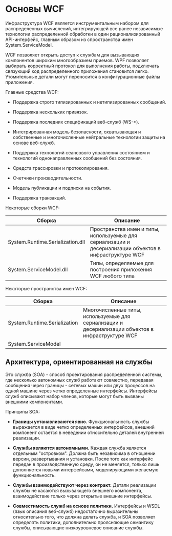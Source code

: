 # Основы WCF

Инфраструктура WCF является инструментальным набором для распределенных вычислений, интегрирующей все ранее независимые технологии распределенной обработки в один рационализированный API-интерфейс, главным образом из спространства имен System.ServiceModel. 

WCF позволяет открыть доступ к службам для вызывающих компонентов широким многообразием приемов. WPF позволяет выбирать корректный протокол для выполнения работы, подключать связующий код распределенного приложения становится легко. Утомительные детали могут переносится в конфигурационные файлы приложения.

Главные средства WCF:

- Поддержка строго типизированных и нетипизированных сообщений.

- Поддержка нескольких привязок.

- Поддержка последних спецификаций веб-служб (WS-*).

- Интегрированная модель безопасности, охватывающая и собственные и многочисленные нейтральные технологии защиты на основе веб-служб.

- Поддержка технологий сеансового управления состоянием и технологий однонаправленных сообщений без состояния.

- Средста трассировки и протоколирования.

- Счетчики производительности.

- Модель публикации и подписки на события.

- Поддержка транзакций.

Некоторые сборки WCF:

Сборка                           | Описание
---------------------------------|-------------------------
System.Runtime.Serialization.dll | Пространства имен и типы, используемые для сериализации и десериализации объектов в инфраструктуре WCF
System.ServiceModel.dll          | Типы, определяемые для построения приложения WCF любого типа

Некоторые пространства имен WCF:

Сборка                           | Описание
---------------------------------|-------------------------
System.Runtime.Serialization     | Многочисленные типы, используемые для сериализации и десериализации объектов в инфраструктуре WCF
System.ServiceModel              | 

## Архитектура, ориентированная на службы

Это служба (SOA) - способ проектирования распределенной системы, где несколько автономных служб работают совместно, передавая сообщения через границы - сетевых машин или двух процессов на одной машине через четко определенные интерфейсы. Интерфейсы служб описывают набор членов, которые могут быть вызваны внешними компонентами.

Принципы SOA:

- **Границы устанавливаются явно.** Функциональность службы выражается в виде четко определенных интерфейсов, внешний компонент остается в неведении относительно деталей внутренней реализации.

- **Службы являются автономными.** Каждая служба является отдельным "островком". Должна быть независима в отношении версии, развертывания и установки. После того как интерфейс передан в производственную среду, он не меняется, только лишь дополняется новыми интерфейсами, моделирующими желаемую функциональность.

- **Службы взаимодействуют через контракт.** Детали реализации службы не касаются вызывающего внешнего компонента, взаимодействие только через открытые внешние интерфейсы.

- **Совместимость служб на основе политики.** Интерфейсы и WSDL (язык описания веб-служб) недостаточно выразительны относительно того, что должна делать служба, и SOA позволяет определять политики, дополнительно проясняющие семантику службы, описывающие низкоуровневое описание службы. 







